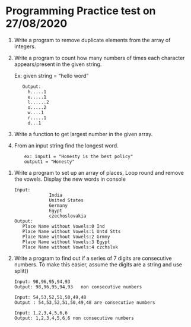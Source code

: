 # Programming Practice test on 27/08/2020
1.  Write a program to remove duplicate elements from the array of integers.
    
2.  Write a program to count how many numbers of times each character appears/present in the given string.
    
    Ex: given string = “hello word”
    
    ```
       Output:
         h.....1
         e.....1
         l......2
         o.....2
         w....1
         r.....1
         d...1
    
    ```
    
3.  Write a function to get largest number in the given array.
    
4.  From an input string find the longest word.
    

```
       ex: input1 = "Honesty is the best policy"
       output1 = "Honesty"

```

1.  Write a program to set up an array of places, Loop round and remove the vowels. Display the new words in console
    
    ```
    Input:          
                 India
                 United States
                 Germany
                 Egypt
                 czechoslovakia
    Output:
       Place Name without Vowels:0 Ind
       Place Name without Vowels:1 Untd Stts
       Place Name without Vowels:2 Grmny
       Place Name without Vowels:3 Egypt
       Place Name without Vowels:4 czchslvk
    
    ```
    
2.  Write a program to find out if a series of 7 digits are consecutive numbers. To make this easier, assume the digits are a string and use split()
    
    ```
    Input: 98,96,95,94,93
    Output: 98,96,95,94,93   non consecutive numbers
    
    Input: 54,53,52,51,50,49,48
    Output : 54,53,52,51,50,49,48 are consecutive numbers
    
    Input: 1,2,3,4,5,6,6
    Output: 1,2,3,4,5,6,6 non consecutive numbers      
    ```
